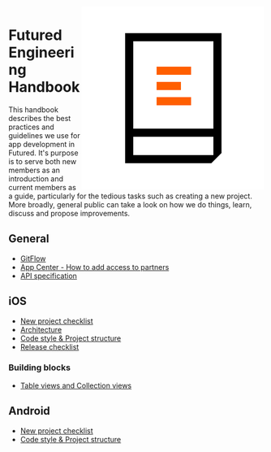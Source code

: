 <img align="right" alt="Engineering handbook logo" src="resources/Engeneering_handbook.svg">

# Futured Engineering Handbook

This handbook describes the best practices and guidelines we use for app development in Futured. It's purpose is to serve both new members as an introduction and current members as a guide, particularly for the tedious tasks such as creating a new project. More broadly, general public can take a look on how we do things, learn, discuss and propose improvements.

## General

* [GitFlow](/general/git-flow.md)
* [App Center - How to add access to partners](/general/appcenter-how-to-add-partner-account.md)
* [API specification](/general/api-specification.md)

## iOS

* [New project checklist](/ios/new-project.md)
* [Architecture](/ios/architecture.md) 
* [Code style & Project structure](/ios/code-style.md)
* [Release checklist](/ios/releases.md)

### Building blocks

* [Table views and Collection views](/ios/table-views.md)

## Android

* [New project checklist](/android/new-project.md)
* [Code style & Project structure](/android/code-style.md)
